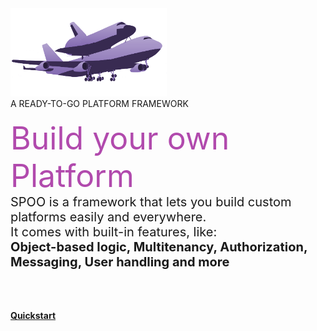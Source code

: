 <!-- _coverpage.md -->

<div style="height:200px"></div>

<img src="assets/img/shuttlecarrier.png" style="width: 250px;max-width:100%;">
<div class="title">A READY-TO-GO PLATFORM FRAMEWORK</div>
<br>
<span style="font-size: 50px;color:#b14aad">Build your own Platform
</span>
<br>


<span style="font-size:20px">
SPOO is a framework that lets you build custom platforms easily and everywhere.<br> It comes with built-in features, like: <br> <b>Object-based logic, Multitenancy, Authorization, Messaging, User handling and more</b>
</span>
<br><br>
<br>
<br>


<a class="btn-sm" href="#/?id=quickstart"><b>Quickstart</b></a>
<div style="height:10px"></div>

<center style="width: 100%;align-items: center;justify-content: center;max-width:100%;white-space:nowrap">

</center>
